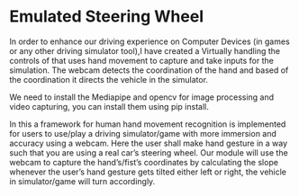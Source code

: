 # Emulated Steering Wheel
In order to enhance our driving experience on Computer Devices (in games or any other driving simulator tool),I have created a Virtually handling the controls of that uses hand movement to capture and take inputs for the simulation.
The webcam detects the coordination of the hand and based of the coordination it directs the vehicle in the simulator.

We need to install the Mediapipe and opencv for image processing and video capturing, you can install them using pip install. 

In this a framework for human hand movement recognition is implemented for users to use/play a driving simulator/game with more immersion and accuracy using a webcam. Here the user shall make hand gesture in a way such that you are using a real car’s steering wheel. Our module will use the webcam to capture the hand’s/fist’s coordinates by calculating the slope whenever the user’s hand gesture gets tilted either left or right, the vehicle in simulator/game will turn accordingly.
